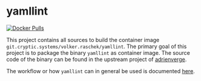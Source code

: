 # yamllint

[![Docker Pulls](https://img.shields.io/docker/pulls/volkerraschek/yamllint)](https://hub.docker.com/r/volkerraschek/yamllint)

This project contains all sources to build the container image `git.cryptic.systems/volker.raschek/yamllint`. The
primary goal of this project is to package the binary `yamllint` as container image. The source code of the binary can
be found in the upstream project of [adrienverge](https://github.com/adrienverge/yamllint).

The workflow or how `yamllint` can in general be used is documented [here](https://yamllint.readthedocs.io/en/stable/).
